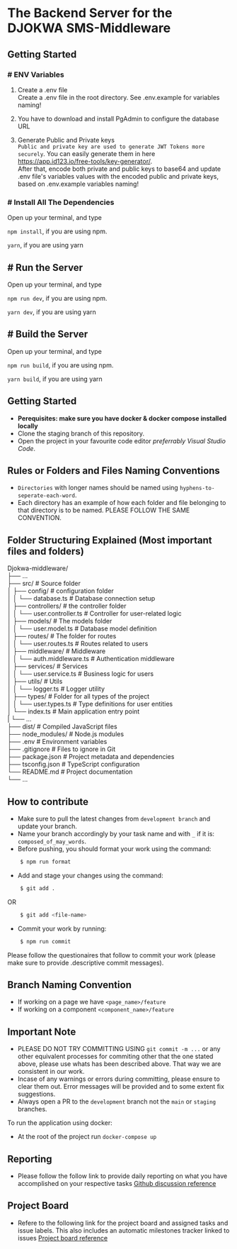 # The Backend Server for the DJOKWA SMS-Middleware

## Getting Started

### # ENV Variables

1. Create a .env file <br>
   Create a .env file in the root directory. See .env.example for variables naming! <br/>
2. You have to download and install PgAdmin to configure the database URL

3. Generate Public and Private keys <br />
   `Public and private key are used to generate JWT Tokens more securely`.
   You can easily generate them in here <br />
   https://app.id123.io/free-tools/key-generator/. <br />
   After that, encode both private and public keys to base64 and update .env file's variables values with the encoded public and private keys, based on .env.example variables naming!

### # Install All The Dependencies

Open up your terminal, and type <br >

`npm install`, if you are using npm.
<br />

`yarn`, if you are using yarn
<br />

## # Run the Server

Open up your terminal, and type <br >

`npm run dev`, if you are using npm.
<br />

`yarn dev`, if you are using yarn

## # Build the Server

Open up your terminal, and type <br >

`npm run build`, if you are using npm.
<br />

`yarn build`, if you are using yarn
<br>

## Getting Started

- **Perequisites: make sure you have docker & docker compose installed
  locally**
- Clone the staging branch of this repository.
- Open the project in your favourite code editor _preferrably Visual Studio
  Code_.

## Rules or Folders and Files Naming Conventions

- `Directories` with longer names should be named using
  `hyphens-to-seperate-each-word`.
- Each directory has an example of how each folder and file belonging to that directory is to be named. PLEASE FOLLOW THE SAME CONVENTION.

## Folder Structuring Explained (Most important files and folders)

Djokwa-middleware/ <br/>
├── ... <br/>
├── src/ # Source folder <br/>
│ ├── config/ # configuration folder <br/>
│ │ └── database.ts # Database connection setup <br/>
│ ├── controllers/ # the controller folder <br/>
│ │ └── user.controller.ts # Controller for user-related logic <br/>
│ ├── models/ # The models folder <br/>
│ │ └── user.model.ts # Database model definition <br/>
│ ├── routes/ # The folder for routes <br/>
│ │ └── user.routes.ts # Routes related to users <br/>
│ ├── middleware/ # Middleware <br/>
│ │ └── auth.middleware.ts # Authentication middleware <br/>
│ ├── services/ # Services <br/>
│ │ └── user.service.ts # Business logic for users <br/>
│ ├── utils/ # Utils <br/>
│ │ └── logger.ts # Logger utility <br/>
│ ├── types/ # Folder for all types of the project <br/>
│ │ └── user.types.ts # Type definitions for user entities <br/>
│ └── index.ts # Main application entry point <br/>
| └── ... <br/>
├── dist/ # Compiled JavaScript files <br/>
├── node_modules/ # Node.js modules <br/>
├── .env # Environment variables <br/>
├── .gitignore # Files to ignore in Git <br/>
├── package.json # Project metadata and dependencies <br/>
├── tsconfig.json # TypeScript configuration <br/>
└── README.md # Project documentation <br/>
└── ... <br/>

## How to contribute

- Make sure to pull the latest changes from `development branch` and update your branch.
- Name your branch accordingly by your task name and with `_` if it is: `composed_of_may_words`.
- Before pushing, you should format your work using the command:

```bash
    $ npm run format
```

- Add and stage your changes using the command:

```bash
    $ git add .
```

OR

```bash
    $ git add <file-name>
```

- Commit your work by running:

```bash
    $ npm run commit
```

Please follow the questionaires that follow to commit your work (please make sure to provide .descriptive commit messages).

## Branch Naming Convention

- If working on a page we have `<page_name>/feature`
- If working on a component `<component_name>/feature`

## Important Note

- PLEASE DO NOT TRY COMMITTING USING `git commit -m ...` or any other equivalent processes for commiting other that the one stated above, please use whats has been described above. That way we are consistent in our work.
- Incase of any warnings or errors during committing, please ensure to clear them out. Error messages will be provided and to some extent fix suggestions.
- Always open a PR to the `development` branch not the `main` or `staging` branches.

To run the application using docker:

- At the root of the project run `docker-compose up`

## Reporting

- Please follow the follow link to provide daily reporting on what you have accomplished on your respective tasks [Github discussion reference](https://github.com/orgs/OpenTek-Startup/discussions/1)

## Project Board

- Refere to the following link for the project board and assigned tasks and issue labels. This also includes an automatic milestones tracker linked to issues [Project board reference](https://github.com/orgs/OpenTek-Startup/projects/2/views/2)
